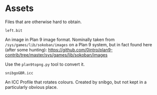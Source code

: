 # Assets

Files that are otherwise hard to obtain.


    left.bit

An image in Plan 9 image format.
Nominally taken from `/sys/games/lib/sokoban/images` on a Plan 9
system, but in fact found here (after some hunting):
https://github.com/0intro/plan9-contrib/tree/master/sys/games/lib/sokoban/images

Use the `plan9topng.py` tool to convert it.

    snibgoGBR.icc

An ICC Profile that rotates colours. Created by snibgo, but not
kept in a particularly obvious place.
